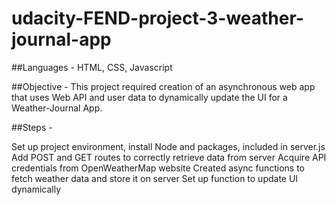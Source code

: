 # udacity-FEND-project-3-weather-journal-app

##Languages - 
HTML, CSS, Javascript

##Objective - 
This project required creation of an asynchronous web app that uses Web API and user data to dynamically update the UI for a Weather-Journal App.

##Steps - 

Set up project environment, install Node and packages, included in server.js
Add POST and GET routes to correctly retrieve data from server
Acquire API credentials from OpenWeatherMap website
Created async functions to fetch weather data and store it on server
Set up function to update UI dynamically
